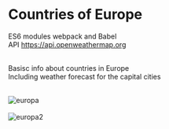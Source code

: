 <h1>Countries of Europe</h1>

ES6 modules webpack and Babel<br>
API https://api.openweathermap.org <br><br>

Basisc info about countries in Europe<br>
Including weather forecast for the capital cities<br><br>


![europa](https://user-images.githubusercontent.com/38325801/128051391-1b6cb785-16ea-49db-b330-821254650bc0.png)<br><br>
![europa2](https://user-images.githubusercontent.com/38325801/128051399-155e8b9e-195c-45bd-883b-ed23b48d0709.png)
